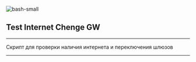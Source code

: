 ![bash-small](https://user-images.githubusercontent.com/13176091/54089754-070c6c00-4375-11e9-8495-d06e9d5f3fe3.png)

## Test Internet Chenge GW
***

Скрипт для проверки наличия интернета и переключения шлюзов

***
